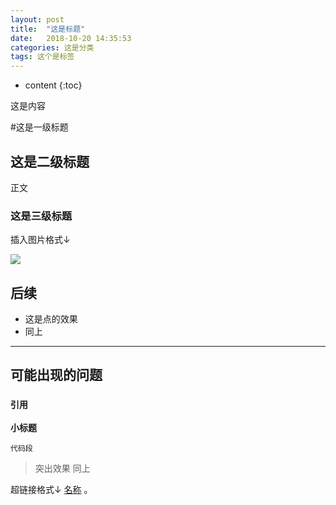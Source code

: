 ```yaml
---
layout: post 
title:  "这是标题"
date:   2018-10-20 14:35:53
categories: 这是分类
tags: 这个是标签
---
```


* content
{:toc}

这是内容



#这是一级标题

## 这是二级标题

正文

### 这是三级标题

插入图片格式↓

![](url)



## 后续

*  这是点的效果
*  同上

---

## 可能出现的问题

### `引用`

**小标题**

```
代码段
```



>突出效果
>同上


超链接格式↓
[名称](url) 。
